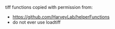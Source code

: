 tiff functions copied with permission from: 
- https://github.com/HarveyLab/helperFunctions
- do not ever use loadtiff

